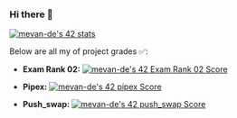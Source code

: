 ### Hi there 👋

[![mevan-de's 42 stats](https://badge42.vercel.app/api/v2/cl82t5bg600350gkxl3yegwhv/stats?cursusId=21&coalitionId=58)](https://github.com/JaeSeoKim/badge42)

Below are all my of project grades ✅:

- **Exam Rank 02:**   [![mevan-de's 42 Exam Rank 02 Score](https://badge42.vercel.app/api/v2/cl82t5bg600350gkxl3yegwhv/project/2761605)](https://github.com/JaeSeoKim/badge42)

- **Pipex:**   [![mevan-de's 42 pipex Score](https://badge42.vercel.app/api/v2/cl82t5bg600350gkxl3yegwhv/project/2746530)](https://github.com/JaeSeoKim/badge42)

- **Push_swap:**   [![mevan-de's 42 push_swap Score](https://badge42.vercel.app/api/v2/cl82t5bg600350gkxl3yegwhv/project/2697033)](https://github.com/JaeSeoKim/badge42)




<!--
**meerpeer/meerpeer** is a ✨ _special_ ✨ repository because its `README.md` (this file) appears on your GitHub profile.

Here are some ideas to get you started:

- 🔭 I’m currently working on ...
- 🌱 I’m currently learning ...
- 👯 I’m looking to collaborate on ...
- 🤔 I’m looking for help with ...
- 💬 Ask me about ...
- 📫 How to reach me: ...
- 😄 Pronouns: ...
- ⚡ Fun fact: ...
-->
